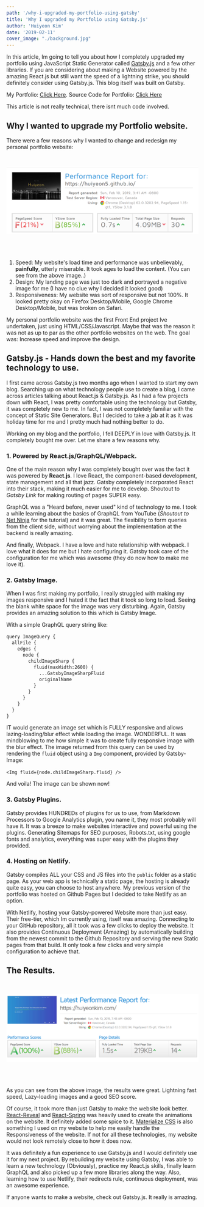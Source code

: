 ```yaml
---
path: '/why-i-upgraded-my-portfolio-using-gatsby'
title: 'Why I upgraded my Portfolio using Gatsby.js'
author: 'Huiyeon Kim'
date: '2019-02-11'
cover_image: "./background.jpg"
---
```

In this article, Im going to tell you about how I completely upgraded my portfolio using JavaScript Static Generator called [Gatsby.js](https://www.gatsbyjs.org/) and a few other libraries. If you are considering about making a Website powered by the amazing React.js but still want the speed of a lightning strike, you should definitely consider using Gatsby.js. This blog itself was built on Gatsby.

My Portfolio: [Click Here](https://huiyeonkim.com).
Source Code for Portfolio: [Click Here](https://github.com/huiyeon5/huiyeon5.github.io)

This article is not really technical, there isnt much code involved.

## Why I wanted to upgrade my Portfolio website.

There were a few reasons why I wanted to change and redesign my personal portfolio website:

<br/>

![](./Original.PNG)

<br/>
<br/>

1. Speed: My website's load time and performance was unbelievably, **painfully**, utterly miserable. It took ages to load the content. (You can see from the above image..)
2. Design: My landing page was just too dark and portrayed a negative image for me (I have no clue why I decided it looked good)
3. Responsiveness: My website was sort of responsive but not 100%. It looked pretty okay on Firefox Desktop/Mobile, Google Chrome Desktop/Mobile, but was broken on Safari. 

My personal portfolio website was the first Front End project Ive undertaken, just using HTML/CSS/Javascript. Maybe that was the reason it was not as up to par as the other portfolio websites on the web. The goal was: Increase speed and improve the design.

## Gatsby.js - Hands down the best and my favorite technology to use.

I first came across Gatsby.js two months ago when I wanted to start my own blog. Searching up on what technology people use to create a blog, I came across articles talking about React.js & Gatsby.js. As I had a few projects down with React, I was pretty comfortable using the technology but Gatsby, it was completely new to me. In fact, I was not completely familiar with the concept of Static Site Generators. But I decided to take a jab at it as it was holiday time for me and I pretty much had nothing better to do.

Working on my blog and the portfolio, I fell DEEPLY in love with Gatsby.js. It completely bought me over. Let me share a few reasons why.

### 1. Powered by React.js/GraphQL/Webpack.
One of the main reason why I was completely bought over was the fact it was powered by **React.js**. I love React, the component-based development, state management and all that jazz. Gatsby completely incorporated React into their stack, making it much easier for me to develop. Shoutout to *Gatsby Link* for making routing of pages SUPER easy.

GraphQL was a "Heard before, never used" kind of technology to me. I took a while learning about the basics of GraphQL from YouTube (*Shoutout to* [Net Ninja](https://www.youtube.com/channel/UCW5YeuERMmlnqo4oq8vwUpg) for the tutorial) and it was great. The flexibility to form queries from the client side, without worrying about the implementation at the backend is really amazing. 

And finally, Webpack. I have a love and hate relationship with webpack. I love what it does for me but I hate configuring it. Gatsby took care of the configuration for me which was awesome (they do now how to make me love it).

### 2. Gatsby Image.

When I was first making my portfolio, I really struggled with making my images responsive and I hated it the fact that it took so long to load. Seeing the blank white space for the image was very disturbing. Again, Gatsby provides an amazing solution to this which is Gatsby Image.

With a simple GraphQL query string like:

```
query ImageQuery {
  allFile {
    edges {
      node {
        childImageSharp {
          fluid(maxWidth:2600) {
            ...GatsbyImageSharpFluid
            originalName
          }
        }
      }
    }
  }
}
```
IT would generate an image set which is FULLY responsive and allows lazing-loading/blur effect while loading the image. WONDERFUL. It was mindblowing to me how simple it was to create fully responsive image with the blur effect. The image returned from this query can be used by rendering the `fluid` object using a `Img` component, provided by Gatsby-Image:

`<Img fluid={node.childImageSharp.fluid} />`

And voila! The image can be shown now!

### 3. Gatsby Plugins.
Gatsby provides HUNDREDs of plugins for us to use, from Markdown Processors to Google Analytics plugin, you name it, they most probably will have it. It was a breeze to make websites interactive and powerful using the plugins. Generating Sitemaps for SEO purposes, Robots.txt, using google fonts and analytics,  everything was super easy with the plugins they provided.

### 4. Hosting on Netlify.

Gatsby compiles ALL your CSS and JS files into the `public` folder as a static page. As your web app is technically a static page, the hosting is already quite easy, you can choose to host anywhere. My previous version of the portfolio was hosted on Github Pages but I decided to take Netlify as an option. 

With Netlify, hosting your Gatsby-powered Website more than just easy. Their free-tier, which Im currently using, itself was amazing. Connecting to your GitHub repository, all it took was a few clicks to deploy the website. It also provides Continuous Deployment (Amazing) by automatically building from the newest commit to the Github Repository and serving the new Static pages from that build. It only took a few clicks and very simple configuration to achieve that.

## The Results.


<br/>

![](./new.PNG)

<br/>
<br/>

As you can see from the above image, the results were great. Lightning fast speed, Lazy-loading images and a good SEO score. 

Of course, it took more than just Gatsby to make the website look better. [React-Reveal](https://www.react-reveal.com/) and [React-Spring](https://react-spring.surge.sh/) was heavily used to create the animations on the website. It definitely added some spice to it. [Materialize CSS](https://materializecss.com/) is also something I used on my website to help me easily handle the Responsiveness of the website. If not for all these technologies, my website would not look remotely close to how it does now.

It was definitely a fun experience to use Gatsby.js and I would definitely use it for my next project. By rebuilding my website using Gatsby, I was able to learn a new technology (Obviously), practice my React.js skills, finally learn GraphQL and also picked up a few more libraries along the way. Also, learning how to use Netlify, their redirects rule, continuous deployment, was an awesome experience.

If anyone wants to make a website, check out Gatsby.js. It really is amazing.